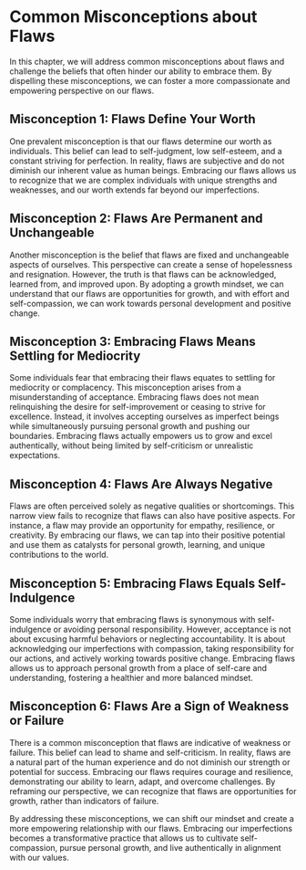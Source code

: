 Common Misconceptions about Flaws
==========================================

In this chapter, we will address common misconceptions about flaws and challenge the beliefs that often hinder our ability to embrace them. By dispelling these misconceptions, we can foster a more compassionate and empowering perspective on our flaws.

**Misconception 1: Flaws Define Your Worth**
--------------------------------------------

One prevalent misconception is that our flaws determine our worth as individuals. This belief can lead to self-judgment, low self-esteem, and a constant striving for perfection. In reality, flaws are subjective and do not diminish our inherent value as human beings. Embracing our flaws allows us to recognize that we are complex individuals with unique strengths and weaknesses, and our worth extends far beyond our imperfections.

**Misconception 2: Flaws Are Permanent and Unchangeable**
---------------------------------------------------------

Another misconception is the belief that flaws are fixed and unchangeable aspects of ourselves. This perspective can create a sense of hopelessness and resignation. However, the truth is that flaws can be acknowledged, learned from, and improved upon. By adopting a growth mindset, we can understand that our flaws are opportunities for growth, and with effort and self-compassion, we can work towards personal development and positive change.

**Misconception 3: Embracing Flaws Means Settling for Mediocrity**
------------------------------------------------------------------

Some individuals fear that embracing their flaws equates to settling for mediocrity or complacency. This misconception arises from a misunderstanding of acceptance. Embracing flaws does not mean relinquishing the desire for self-improvement or ceasing to strive for excellence. Instead, it involves accepting ourselves as imperfect beings while simultaneously pursuing personal growth and pushing our boundaries. Embracing flaws actually empowers us to grow and excel authentically, without being limited by self-criticism or unrealistic expectations.

**Misconception 4: Flaws Are Always Negative**
----------------------------------------------

Flaws are often perceived solely as negative qualities or shortcomings. This narrow view fails to recognize that flaws can also have positive aspects. For instance, a flaw may provide an opportunity for empathy, resilience, or creativity. By embracing our flaws, we can tap into their positive potential and use them as catalysts for personal growth, learning, and unique contributions to the world.

**Misconception 5: Embracing Flaws Equals Self-Indulgence**
-----------------------------------------------------------

Some individuals worry that embracing flaws is synonymous with self-indulgence or avoiding personal responsibility. However, acceptance is not about excusing harmful behaviors or neglecting accountability. It is about acknowledging our imperfections with compassion, taking responsibility for our actions, and actively working towards positive change. Embracing flaws allows us to approach personal growth from a place of self-care and understanding, fostering a healthier and more balanced mindset.

**Misconception 6: Flaws Are a Sign of Weakness or Failure**
------------------------------------------------------------

There is a common misconception that flaws are indicative of weakness or failure. This belief can lead to shame and self-criticism. In reality, flaws are a natural part of the human experience and do not diminish our strength or potential for success. Embracing our flaws requires courage and resilience, demonstrating our ability to learn, adapt, and overcome challenges. By reframing our perspective, we can recognize that flaws are opportunities for growth, rather than indicators of failure.

By addressing these misconceptions, we can shift our mindset and create a more empowering relationship with our flaws. Embracing our imperfections becomes a transformative practice that allows us to cultivate self-compassion, pursue personal growth, and live authentically in alignment with our values.
